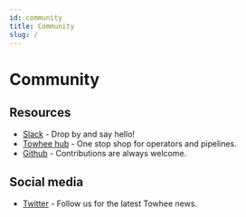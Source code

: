 ```yaml
---
id: community
title: Community
slug: /
---
```


# Community

## Resources

- [Slack](https://slack.towhee.io) - Drop by and say hello!
- [Towhee hub](https://hub.towhee.io) - One stop shop for operators and pipelines.
- [Github](https://github.com/towhee-io/towhee) - Contributions are always welcome.

## Social media

- [Twitter](https://twitter.com/towheeio) - Follow us for the latest Towhee news.

